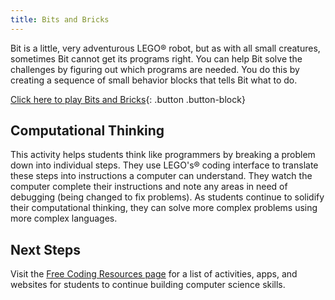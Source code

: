 ```yaml
---
title: Bits and Bricks
---
```


Bit is a little, very adventurous LEGO® robot, but as with all small creatures, sometimes Bit cannot get its programs right. You can help Bit solve the challenges by figuring out which programs are needed. You do this by creating a sequence of small behavior blocks that tells Bit what to do.

[Click here to play Bits and Bricks](https://www.lego.com/assets/FranchiseSites/Portal/BitsAndBricks2/v10/deploydsd/index.html){: .button .button-block}

## Computational Thinking

This activity helps students think like programmers by breaking a problem down into individual steps. They use LEGO's® coding interface to translate these steps into instructions a computer can understand. They watch the computer complete their instructions and note any areas in need of debugging (being changed to fix problems). As students continue to solidify their computational thinking, they can solve more complex problems using more complex languages.

## Next Steps

Visit the [Free Coding Resources page](/resources) for a list of activities, apps, and websites for students to continue building computer science skills.
